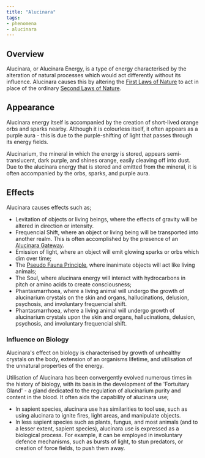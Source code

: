 ```yaml
---
title: "Alucinara"
tags:
- phenomena
- alucinara
---
```


## Overview
Alucinara, or Alucinara Energy, is a type of energy characterised by the alteration of natural processes which would act differently without its influence. Alucinara causes this by altering the [First Laws of Nature](phenomena/natural-laws/first-laws.md) to act in place of the ordinary [Second Laws of Nature](phenomena/natural-laws/second-laws.md).

## Appearance
Alucinara energy itself is accompanied by the creation of short-lived orange orbs and sparks nearby. Although it is colourless itself, it often appears as a purple aura - this is due to the purple-shifting of light that passes through its energy fields.

Alucinarium, the mineral in which the energy is stored, appears semi-translucent, dark purple, and shines orange, easily cleaving off into dust. Due to the alucinara energy that is stored and emitted from the mineral, it is often accompanied by the orbs, sparks, and purple aura.

## Effects
Alucinara causes effects such as;
- Levitation of objects or living beings, where the effects of gravity will be altered in direction or intensity.
- Frequencial Shift, where an object or living being will be transported into another realm. This is often accomplished by the presence of an [Alucinara Gateway](phenomena/aluicnara-gateway.mc).
- Emission of light, where an object will emit glowing sparks or orbs which dim over time;
- The [Pseudo Fauna Principle](phenomena/pseudo-fauna-principle), where inanimate objects will act like living animals;
- The Soul, where alucinara energy will interact with hydrocarbons in pitch or amino acids to create consciousness;
- Phantasmarrhoea, where a living animal will undergo the growth of alucinarium crystals on the skin and organs, hallucinations, delusion, psychosis, and involuntary frequencial shift.
- Phantasmarrhoea, where a living animal will undergo growth of alucinarium crystals upon the skin and organs, hallucinations, delusion, psychosis, and involuntary frequencial shift.

### Influence on Biology
Alucinara's effect on biology is characterised by growth of unhealthy crystals on the body, extension of an organisms lifetime, and utilisation of the unnatural properties of the energy.

Utilisation of Alucinara has been convergently evolved numerous times in the history of biology, with its basis in the development of the 'Fortuitary Gland' - a gland dedicated to the regulation of alucinarium purity and content in the blood. It often aids the capability of alucinara use;
- In sapient species, alucinara use has similarities to tool use, such as using alucinara to ignite fires, light areas, and manipulate objects.
- In less sapient species such as plants, fungus, and most animals (and to a lesser extent, sapient species), alucinara use is expressed as a biological process. For example, it can be employed in involuntary defence mechanisms, such as bursts of light, to stun predators, or creation of force fields, to push them away.
